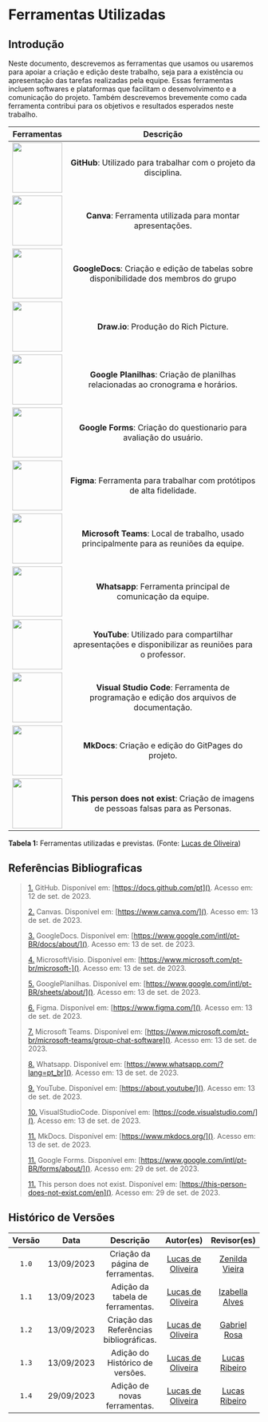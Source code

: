 # Ferramentas Utilizadas 

## Introdução
Neste documento, descrevemos as ferramentas que usamos ou usaremos para apoiar a criação e edição deste trabalho, seja para a existência ou apresentação das tarefas realizadas pela equipe. Essas ferramentas incluem softwares e plataformas que facilitam o desenvolvimento e a comunicação do projeto. Também descrevemos brevemente como cada ferramenta contribui para os objetivos e resultados esperados neste trabalho.

|                                               Ferramentas                                               |                                                     Descrição                                                     |
| :----------------------------------------------------------------------------------------------: | :---------------------------------------------------------------------------------------------------------------: |
|        <img src="https://github.com/Requisitos-de-Software/2023.2-ConecteSUS/blob/main/docs/imagens/github_logo.png?raw=true" width="100" height="100"></img>        | **GitHub**: Utilizado para trabalhar com o projeto da disciplina. |
|       <img src="https://github.com/Requisitos-de-Software/2023.2-ConecteSUS/blob/main/docs/imagens/canva-logo.png?raw=true" width="100" height="100"></img>        |                            **Canva**: Ferramenta utilizada para montar apresentações.                             |
|       <img src="https://github.com/Requisitos-de-Software/2023.2-ConecteSUS/blob/main/docs/imagens/googledocs_logo.png?raw=true" width="100" height="100"></img>       |   **GoogleDocs**:  Criação e edição de tabelas sobre disponibilidade dos membros do grupo    |
|      <img src="https://github.com/Requisitos-de-Software/2023.2-Economia-DF/blob/main/docs/imagens/draw.io-logo.png" width="100" height="100"></img>       |        **Draw.io**: Produção do Rich Picture.         |
|        <img src="https://github.com/Requisitos-de-Software/2023.2-ConecteSUS/blob/main/docs/imagens/google_planilhas_Logo.jpg?raw=true" width="100" height="100"></img>         |                          **Google Planilhas**:  Criação de planilhas relacionadas ao cronograma e horários.                           | 
|        <img src="https://github.com/Requisitos-de-Software/2023.2-Economia-DF/blob/main/docs/imagens/logo-google%20forms.png" width="100" height="100"></img>         |                          **Google Forms**:  Criação do questionario para avaliação do usuário.                           |     
|       <img src="https://github.com/Requisitos-de-Software/2023.2-ConecteSUS/blob/main/docs/imagens/figma-logo.png?raw=true" width="100" height="100"></img>        |                      **Figma**: Ferramenta para trabalhar com protótipos de alta fidelidade.                       |
|  <img src="https://github.com/Requisitos-de-Software/2023.2-ConecteSUS/blob/main/docs/imagens/Microsoft_Teams-logo.png?raw=true" width="100" height="100"></img>   |        **Microsoft Teams**: Local de trabalho, usado principalmente para as reuniões da equipe.         |
|      <img src="https://raw.githubusercontent.com/Requisitos-de-Software/2023.2-ConecteSUS/main/docs/imagens/Whatsapp-logo.webp" width="100" height="100"></img>      |                           **Whatsapp**: Ferramenta principal de comunicação da equipe.                            |
|      <img src="https://github.com/Requisitos-de-Software/2023.2-ConecteSUS/blob/main/docs/imagens/YouTube-logo.png?raw=true" width="100" height="100"></img>       |       **YouTube**: Utilizado para compartilhar apresentações e disponibilizar as reuniões para o professor.       |
| <img src="https://github.com/Requisitos-de-Software/2023.2-ConecteSUS/blob/main/docs/imagens/Vscode-logo.png?raw=true" width="100" height="100"></img> |             **Visual Studio Code**: Ferramenta de programação e edição dos arquivos de documentação.              |
|     <img src="https://github.com/Requisitos-de-Software/2023.2-ConecteSUS/blob/main/docs/imagens/mkdocs-log03.png?raw=true" width="100" height="100"></img>      |              **MkDocs**:   Criação e edição do GitPages do projeto.               |
|     <img src="https://github.com/Requisitos-de-Software/2023.2-Economia-DF/blob/main/docs/imagens/this%20person-logo.jpg" width="100" height="100"></img>      |              **This person does not exist**:   Criação de imagens de pessoas falsas para as Personas.               |


**Tabela 1:** Ferramentas utilizadas e previstas. (Fonte: [Lucas de Oliveira](https://github.com/LucasOliveiraDiasMarquesFerreira))
## Referências Bibliograficas

> <a id="FRM1" href="#anchor_1">1.</a> GitHub. Disponível em: [https://docs.github.com/pt](). Acesso em: 12 de set. de 2023.
>
> <a id="FRM2" href="#anchor_2">2.</a> Canvas. Disponível em: [https://www.canva.com/](). Acesso em: 13 de set. de 2023.
>
> <a id="FRM3" href="#anchor_3">3.</a> GoogleDocs. Disponível em: [https://www.google.com/intl/pt-BR/docs/about/](). Acesso em: 13 de set. de 2023.
>
> <a id="FRM4" href="#anchor_4">4.</a> MicrosoftVisio. Disponível em: [https://www.microsoft.com/pt-br/microsoft-](). Acesso em: 13 de set. de 2023.
>
> <a id="FRM5" href="#anchor_5">5.</a> GooglePlanilhas. Disponível em: [https://www.google.com/intl/pt-BR/sheets/about/](). Acesso em: 13 de set. de 2023.
>
> <a id="FRM6" href="#anchor_6">6.</a> Figma. Disponível em: [https://www.figma.com/](). Acesso em: 13 de set. de 2023.
>
> <a id="FRM7" href="#anchor_7">7.</a> Microsoft Teams. Disponível em: [https://www.microsoft.com/pt-br/microsoft-teams/group-chat-software](). Acesso em: 13 de set. de 2023.
>
> <a id="FRM8" href="#anchor_8">8.</a> Whatsapp. Disponível em:  [https://www.whatsapp.com/?lang=pt_br](). Acesso em: 13 de set. de 2023.
>
> <a id="FRM9" href="#anchor_9">9.</a> YouTube. Disponível em: [https://about.youtube/](). Acesso em: 13 de set. de 2023.
>
> <a id="FRM10" href="#anchor_10">10.</a> VisualStudioCode. Disponível em:  [https://code.visualstudio.com/](). Acesso em: 13 de set. de 2023.
>
> <a id="FRM11" href="#anchor_11">11.</a> MkDocs. Disponível em: [https://www.mkdocs.org/](). Acesso em: 13 de set. de 2023.
>
> <a id="FRM11" href="#anchor_11">11.</a> Google Forms. Disponível em: [https://www.google.com/intl/pt-BR/forms/about/](). Acesso em: 29 de set. de 2023.
>
> <a id="FRM11" href="#anchor_11">11.</a> This person does not exist. Disponível em: [https://this-person-does-not-exist.com/en](). Acesso em: 29 de set. de 2023.
>







## Histórico de Versões

| Versão  |    Data    |          Descrição                      |                    Autor(es)                                             |                  Revisor(es)                       |
| :-----: | :--------: | :-------------------------------------: | :----------------------------------------------------------------------: | :------------------------------------------------: |
|  `1.0`  | 13/09/2023 |   Criação da página de ferramentas.     | [Lucas de Oliveira](https://github.com/LucasOliveiraDiasMarquesFerreira) | [Zenilda Vieira](https://github.com/zenildavieira) |
|  `1.1`  | 13/09/2023 |   Adição da tabela de ferramentas.      | [Lucas de Oliveira](https://github.com/LucasOliveiraDiasMarquesFerreira) | [Izabella Alves](https://github.com/izabellaalves) |
|  `1.2`  | 13/09/2023 | Criação das Referências bibliográficas. | [Lucas de Oliveira](https://github.com/LucasOliveiraDiasMarquesFerreira) | [Gabriel Rosa](https://github.com/gabrielrosa09)   |
|  `1.3`  | 13/09/2023 |     Adição do Histórico de versões.     | [Lucas de Oliveira](https://github.com/LucasOliveiraDiasMarquesFerreira) | [Lucas Ribeiro](https://github.com/lucassouzs)     |
|  `1.4`  | 29/09/2023 |     Adição de novas ferramentas.     | [Lucas de Oliveira](https://github.com/LucasOliveiraDiasMarquesFerreira) | [Lucas Ribeiro](https://github.com/lucassouzs)     |

</center>
